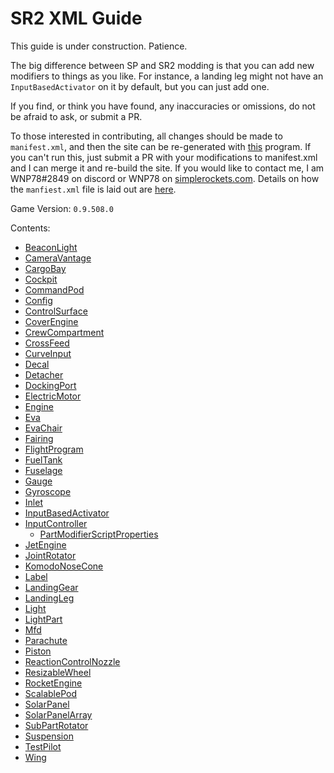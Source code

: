 # SR2 XML Guide
This guide is under construction. Patience.

The big difference between SP and SR2 modding is that you can add new modifiers to things as you like. For instance, a landing leg might not have an `InputBasedActivator` on it by default, but you can just add one.

If you find, or think you have found, any inaccuracies or omissions, do not be afraid to ask, or submit a PR.

To those interested in contributing, all changes should be made to `manifest.xml`, and then the site can be re-generated with [this](https://github.com/WNP78/ModifierPropertiesExtractor) program. If you can't run this, just submit a PR with your modifications to manifest.xml and I can merge it and re-build the site.
If you would like to contact me, I am WNP78#2849 on discord or WNP78 on [simplerockets.com](https://www.simplerockets.com/u/WNP78). Details on how the `manfiest.xml` file is laid out are [here](ManifestXmlGuide).

Game Version: `0.9.508.0`

Contents:
 - [BeaconLight](/Sr2Xml/BeaconLight)
 - [CameraVantage](/Sr2Xml/CameraVantage)
 - [CargoBay](/Sr2Xml/CargoBay)
 - [Cockpit](/Sr2Xml/Cockpit)
 - [CommandPod](/Sr2Xml/CommandPod)
 - [Config](/Sr2Xml/Config)
 - [ControlSurface](/Sr2Xml/ControlSurface)
 - [CoverEngine](/Sr2Xml/CoverEngine)
 - [CrewCompartment](/Sr2Xml/CrewCompartment)
 - [CrossFeed](/Sr2Xml/CrossFeed)
 - [CurveInput](/Sr2Xml/CurveInput)
 - [Decal](/Sr2Xml/Decal)
 - [Detacher](/Sr2Xml/Detacher)
 - [DockingPort](/Sr2Xml/DockingPort)
 - [ElectricMotor](/Sr2Xml/ElectricMotor)
 - [Engine](/Sr2Xml/Engine)
 - [Eva](/Sr2Xml/Eva)
 - [EvaChair](/Sr2Xml/EvaChair)
 - [Fairing](/Sr2Xml/Fairing)
 - [FlightProgram](/Sr2Xml/FlightProgram)
 - [FuelTank](/Sr2Xml/FuelTank)
 - [Fuselage](/Sr2Xml/Fuselage)
 - [Gauge](/Sr2Xml/Gauge)
 - [Gyroscope](/Sr2Xml/Gyroscope)
 - [Inlet](/Sr2Xml/Inlet)
 - [InputBasedActivator](/Sr2Xml/InputBasedActivator)
 - [InputController](/Sr2Xml/InputController)
   - [PartModifierScriptProperties](/Sr2Xml/PartModifierScriptProperties)
 - [JetEngine](/Sr2Xml/JetEngine)
 - [JointRotator](/Sr2Xml/JointRotator)
 - [KomodoNoseCone](/Sr2Xml/KomodoNoseCone)
 - [Label](/Sr2Xml/Label)
 - [LandingGear](/Sr2Xml/LandingGear)
 - [LandingLeg](/Sr2Xml/LandingLeg)
 - [Light](/Sr2Xml/Light)
 - [LightPart](/Sr2Xml/LightPart)
 - [Mfd](/Sr2Xml/Mfd)
 - [Parachute](/Sr2Xml/Parachute)
 - [Piston](/Sr2Xml/Piston)
 - [ReactionControlNozzle](/Sr2Xml/ReactionControlNozzle)
 - [ResizableWheel](/Sr2Xml/ResizableWheel)
 - [RocketEngine](/Sr2Xml/RocketEngine)
 - [ScalablePod](/Sr2Xml/ScalablePod)
 - [SolarPanel](/Sr2Xml/SolarPanel)
 - [SolarPanelArray](/Sr2Xml/SolarPanelArray)
 - [SubPartRotator](/Sr2Xml/SubPartRotator)
 - [Suspension](/Sr2Xml/Suspension)
 - [TestPilot](/Sr2Xml/TestPilot)
 - [Wing](/Sr2Xml/Wing)
